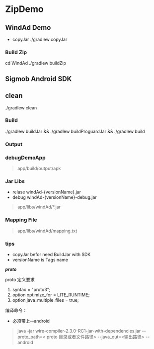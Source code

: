 # ZipDemo

## WindAd Demo

* copyJar
./gradlew copyJar
###  Build Zip 
cd WindAd
./gradlew buildZip

## Sigmob Android SDK

## clean
./gradlew clean

### Build
./gradlew buildJar && ./gradlew buildProguardJar && ./gradlew build

### Output

### debugDemoApp
>  app/build/output/apk

### Jar Libs
* relase
 windAd-{versionName}.jar
* debug
 windAd-{versionName}-debug.jar
>app/libs/windAd/*.jar

### Mapping File
> app/libs/windAd/mapping.txt

### tips
* copyJar befor need BuildJar with SDK
* versionName is Tags name


***proto***

proto 定义要求

1. syntax = "proto3";
2. option optimize_for = LITE_RUNTIME;
3. option java_multiple_files = true;


编译命令：
* 必须带上--android
> java -jar wire-compiler-2.3.0-RC1-jar-with-dependencies.jar --proto_path=< proto 目录或者文件路径> --java_out=<输出路径> --android

